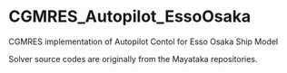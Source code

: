 # CGMRES_Autopilot_EssoOsaka

CGMRES implementation of Autopilot Contol for Esso Osaka Ship Model

Solver source codes are originally from the Mayataka repositories.
